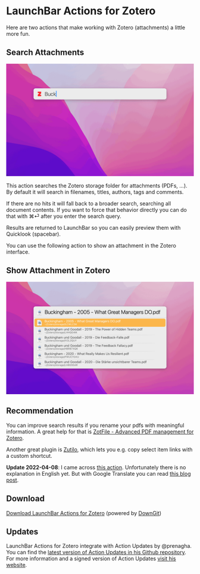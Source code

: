 # LaunchBar Actions for Zotero

Here are two actions that make working with Zotero (attachments) a little more fun. 

## Search Attachments

<img src="zotero_01.gif" width="720"/> 

This action searches the Zotero storage folder for attachments (PDFs, …). By default it will search in filenames, titles, authors, tags and comments. 

If there are no hits it will fall back to a broader search, searching all document contents. If you want to force that behavior directly you can do that with ⌘⏎ after you enter the search query.

Results are returned to LaunchBar so you can easily preview them with Quicklook (spacebar).

You can use the following action to show an attachment in the Zotero interface.

## Show Attachment in Zotero

<img src="zotero_02.gif" width="720"/> 


## Recommendation

You can improve search results if you rename your pdfs with meaningful information. A great help for that is [ZotFile - Advanced PDF management for Zotero](http://zotfile.com/).

Another great plugin is [Zutilo](https://github.com/wshanks/Zutilo#readme), which lets you e.g. copy select item links with a custom shortcut.

**Update 2022-04-08**: 
I came across [this action](https://github.com/jkhnfk/zoterosearch). Unfortunately there is no explanation in English yet. But with Google Translate you can read [this blog post](https://sspai-com.translate.goog/post/72459?_x_tr_sl=auto&_x_tr_tl=en&_x_tr_hl=en&_x_tr_pto=wapp). 


## Download

[Download LaunchBar Actions for Zotero](https://minhaskamal.github.io/DownGit/#/home?url=https://github.com/Ptujec/LaunchBar/tree/master/Zotero-Actions) (powered by [DownGit](https://github.com/MinhasKamal/DownGit))

## Updates

LaunchBar Actions for Zotero integrate with Action Updates by @prenagha. You can find the [latest version of Action Updates in his Github repository](https://github.com/prenagha/launchbar). For more information and a signed version of Action Updates [visit his website](https://renaghan.com/launchbar/action-updates/).

